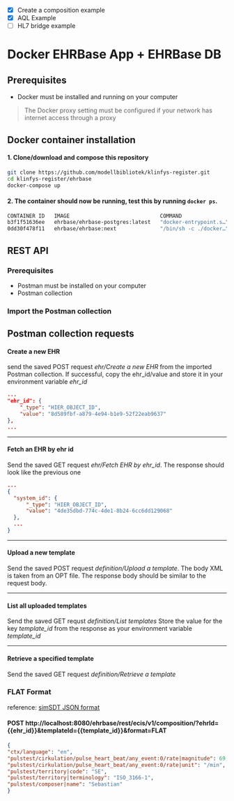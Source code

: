 - [x] Create a composition example
- [x] AQL Example
- [ ] HL7 bridge example

# Docker EHRBase App + EHRBase DB

## Prerequisites
- Docker must be installed and running on your computer
> The Docker proxy setting must be configured if your network has internet access through a proxy

## Docker container installation

#### 1. Clone/download and compose this repository
```bash
git clone https://github.com/modellbibliotek/klinfys-register.git
cd klinfys-register/ehrbase
docker-compose up
```

#### 2. The container should now be running, test this by running ```docker ps```.

```bash
CONTAINER ID   IMAGE                             COMMAND                  CREATED         STATUS          PORTS                                       NAMES
b3f1f51636ee   ehrbase/ehrbase-postgres:latest   "docker-entrypoint.s…"   6 minutes ago   Up 8 seconds    0.0.0.0:5432->5432/tcp, :::5432->5432/tcp   ehrbase_ehrdb_1
0dd30f478f11   ehrbase/ehrbase:next              "/bin/sh -c ./docker…"   6 minutes ago   Up 11 seconds   0.0.0.0:8080->8080/tcp, :::8080->8080/tcp   ehrbase_ehrbase_1
```
## REST API

### Prerequisites
- Postman must be installed on your computer
- Postman collection
### Import the Postman collection

## Postman collection requests
#### Create a new EHR
send the saved POST request _ehr/Create a new EHR_ from the imported Postman collection. If successful, copy the ehr_id/value and store it in your environment variable _ehr_id_
```json
...
"ehr_id": {
    "_type": "HIER_OBJECT_ID",
    "value": "8d589fbf-a879-4e94-b1e9-52f22eab9637"
},
...
```
---
#### Fetch an EHR by ehr id
Send the saved GET request _ehr/Fetch EHR by ehr_id_. The response should look like the previous one
```json
...
{
  "system_id": {
      "_type": "HIER_OBJECT_ID",
      "value": "4de35dbd-774c-4de1-8b24-6cc6dd129068"
  },
  ...
}
```
---

#### Upload a new template  
Send the saved POST request _definition/Upload a template_. The body XML is taken from an OPT file. The response body should be similar to the request body.

---

#### List all uploaded templates  
Send the saved GET requst _definition/List templates_
Store the value for the key _template_id_ from the response as your environment variable _template_id_

---

#### Retrieve a specified template

Send the saved GET request _definition/Retrieve a template_

### FLAT Format
reference: [simSDT JSON format](https://specifications.openehr.org/releases/ITS-REST/latest/simplified_data_template.html#_json_formats)
#### POST http://localhost:8080/ehrbase/rest/ecis/v1/composition/?ehrId={{ehr_id}}&templateId={{template_id}}&format=FLAT
```JSON
{
"ctx/language": "en",
"pulstest/cirkulation/pulse_heart_beat/any_event:0/rate|magnitude": 69,
"pulstest/cirkulation/pulse_heart_beat/any_event:0/rate|unit": "/min",
"pulstest/territory|code": "SE",
"pulstest/territory|terminology": "ISO_3166-1",
"pulstest/composer|name": "Sebastian"
}
```
